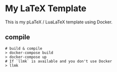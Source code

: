 # My LaTeX Template

This is my pLaTeX / LuaLaTeX template using Docker.

## compile
```
# build & compile
> docker-compose build
> docker-compose up
# If `llmk` is available and you don't use Docker
> llmk
```
